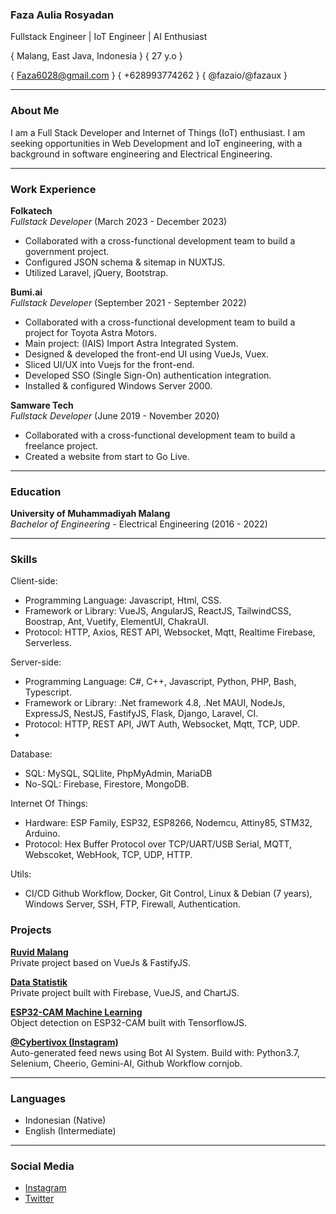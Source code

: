 ### Faza Aulia Rosyadan
Fullstack Engineer | IoT Engineer | AI Enthusiast

{ Malang, East Java, Indonesia } { 27 y.o }

{ Faza6028@gmail.com } { +628993774262 } { @fazaio/@fazaux } 

---
### About Me
I am a Full Stack Developer and Internet of Things (IoT) enthusiast. I am seeking opportunities in Web Development and IoT engineering, with a background in software engineering and Electrical Engineering.

---
### Work Experience
**Folkatech**  
*Fullstack Developer* (March 2023 - December 2023)  
- Collaborated with a cross-functional development team to build a government project.
- Configured JSON schema & sitemap in NUXTJS.
- Utilized Laravel, jQuery, Bootstrap.

**Bumi.ai**  
*Fullstack Developer* (September 2021 - September 2022)  
- Collaborated with a cross-functional development team to build a project for Toyota Astra Motors.
- Main project: (IAIS) Import Astra Integrated System.
- Designed & developed the front-end UI using VueJs, Vuex.
- Sliced UI/UX into Vuejs for the front-end.
- Developed SSO (Single Sign-On) authentication integration.
- Installed & configured Windows Server 2000.

**Samware Tech**  
*Fullstack Developer* (June 2019 - November 2020)  
- Collaborated with a cross-functional development team to build a freelance project.
- Created a website from start to Go Live.

---
### Education

**University of Muhammadiyah Malang**  
*Bachelor of Engineering* - Electrical Engineering (2016 - 2022)

---
### Skills
Client-side:
- Programming Language: Javascript, Html, CSS.
- Framework or Library: VueJS, AngularJS, ReactJS, TailwindCSS, Boostrap, Ant, Vuetify, ElementUI, ChakraUI.
- Protocol: HTTP, Axios, REST API, Websocket, Mqtt, Realtime Firebase, Serverless.

Server-side:
 - Programming Language: C#, C++, Javascript, Python, PHP, Bash, Typescript.
 - Framework or Library: .Net framework 4.8, .Net MAUI, NodeJs, ExpressJS, NestJS, FastifyJS, Flask, Django, Laravel, CI.
- Protocol: HTTP, REST API, JWT Auth, Websocket, Mqtt, TCP, UDP.
- 
Database:
 - SQL: MySQL, SQLlite, PhpMyAdmin, MariaDB
 - No-SQL: Firebase, Firestore, MongoDB.
 
Internet Of Things:
 - Hardware: ESP Family, ESP32, ESP8266, Nodemcu, Attiny85, STM32, Arduino.
 - Protocol: Hex Buffer Protocol over TCP/UART/USB Serial, MQTT, Webscoket, WebHook, TCP, UDP, HTTP. 

Utils:
 - CI/CD Github Workflow, Docker, Git Control, Linux & Debian (7 years), Windows Server,  SSH, FTP, Firewall, Authentication.

### Projects

**[Ruvid Malang](https://ruvid-malang.web.app)**  
Private project based on VueJs & FastifyJS.

**[Data Statistik](https://datastatistik.web.app)**  
Private project built with Firebase, VueJS, and ChartJS.

**[ESP32-CAM Machine Learning](https://github.com/fazaio/ESP32-CAM-Machine-Learning)**  
Object detection on ESP32-CAM built with TensorflowJS.

**[@Cybertivox (Instagram)](https://Instagram.com/cybertivox)**  
Auto-generated feed news using Bot AI System. 
Build with: Python3.7, Selenium, Cheerio, Gemini-AI, Github Workflow cornjob.

---

### Languages

- Indonesian (Native)
- English (Intermediate)

---

### Social Media

- [Instagram](https://instagram.com/fazaux) 
- [Twitter](https://twitter.com/fazaux)
